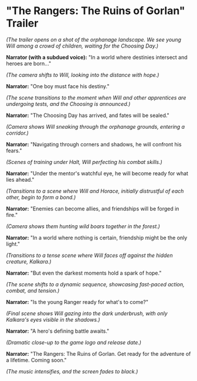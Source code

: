 # "The Rangers: The Ruins of Gorlan" Trailer

*(The trailer opens on a shot of the orphanage landscape. We see young Will among a crowd of children, waiting for the Choosing Day.)*

**Narrator (with a subdued voice):** "In a world where destinies intersect and heroes are born..."

*(The camera shifts to Will, looking into the distance with hope.)*

**Narrator:** "One boy must face his destiny."

*(The scene transitions to the moment when Will and other apprentices are undergoing tests, and the Choosing is announced.)*

**Narrator:** "The Choosing Day has arrived, and fates will be sealed."

*(Camera shows Will sneaking through the orphanage grounds, entering a corridor.)*

**Narrator:** "Navigating through corners and shadows, he will confront his fears."

*(Scenes of training under Halt, Will perfecting his combat skills.)*

**Narrator:** "Under the mentor's watchful eye, he will become ready for what lies ahead."

*(Transitions to a scene where Will and Horace, initially distrustful of each other, begin to form a bond.)*

**Narrator:** "Enemies can become allies, and friendships will be forged in fire."

*(Camera shows them hunting wild boars together in the forest.)*

**Narrator:** "In a world where nothing is certain, friendship might be the only light."

*(Transitions to a tense scene where Will faces off against the hidden creature, Kalkara.)*

**Narrator:** "But even the darkest moments hold a spark of hope."

*(The scene shifts to a dynamic sequence, showcasing fast-paced action, combat, and tension.)*

**Narrator:** "Is the young Ranger ready for what's to come?"

*(Final scene shows Will gazing into the dark underbrush, with only Kalkara's eyes visible in the shadows.)*

**Narrator:** "A hero's defining battle awaits."

*(Dramatic close-up to the game logo and release date.)*

**Narrator:** "The Rangers: The Ruins of Gorlan. Get ready for the adventure of a lifetime. Coming soon."

*(The music intensifies, and the screen fades to black.)*
